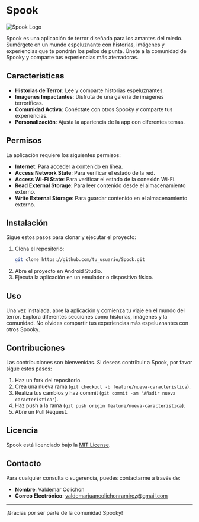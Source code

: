 # Spook

![Spook Logo](https://play-lh.googleusercontent.com/fVkTGYRk5tqKxjvgBjv-Fv6IfU2kvV6hnxbXp0bBrflZOEOqv6y-RT7DAjYZYOuFO-Y=w2560-h1440-rw)

Spook es una aplicación de terror diseñada para los amantes del miedo. Sumérgete en un mundo espeluznante con historias, imágenes y experiencias que te pondrán los pelos de punta. Únete a la comunidad de Spooky y comparte tus experiencias más aterradoras.

## Características

- **Historias de Terror**: Lee y comparte historias espeluznantes.
- **Imágenes Impactantes**: Disfruta de una galería de imágenes terroríficas.
- **Comunidad Activa**: Conéctate con otros Spooky y comparte tus experiencias.
- **Personalización**: Ajusta la apariencia de la app con diferentes temas.

## Permisos

La aplicación requiere los siguientes permisos:

- **Internet**: Para acceder a contenido en línea.
- **Access Network State**: Para verificar el estado de la red.
- **Access Wi-Fi State**: Para verificar el estado de la conexión Wi-Fi.
- **Read External Storage**: Para leer contenido desde el almacenamiento externo.
- **Write External Storage**: Para guardar contenido en el almacenamiento externo.

## Instalación

Sigue estos pasos para clonar y ejecutar el proyecto:

1. Clona el repositorio:
    ```sh
    git clone https://github.com/tu_usuario/Spook.git
    ```
2. Abre el proyecto en Android Studio.
3. Ejecuta la aplicación en un emulador o dispositivo físico.

## Uso

Una vez instalada, abre la aplicación y comienza tu viaje en el mundo del terror. Explora diferentes secciones como historias, imágenes y la comunidad. No olvides compartir tus experiencias más espeluznantes con otros Spooky.

## Contribuciones

Las contribuciones son bienvenidas. Si deseas contribuir a Spook, por favor sigue estos pasos:

1. Haz un fork del repositorio.
2. Crea una nueva rama (`git checkout -b feature/nueva-caracteristica`).
3. Realiza tus cambios y haz commit (`git commit -am 'Añadir nueva característica'`).
4. Haz push a la rama (`git push origin feature/nueva-caracteristica`).
5. Abre un Pull Request.

## Licencia

Spook está licenciado bajo la [MIT License](LICENSE).

## Contacto

Para cualquier consulta o sugerencia, puedes contactarme a través de:

- **Nombre**: Valdemar Colichon
- **Correo Electrónico**: valdemarjuancolichonramirez@gmail.com

---

¡Gracias por ser parte de la comunidad Spooky!
